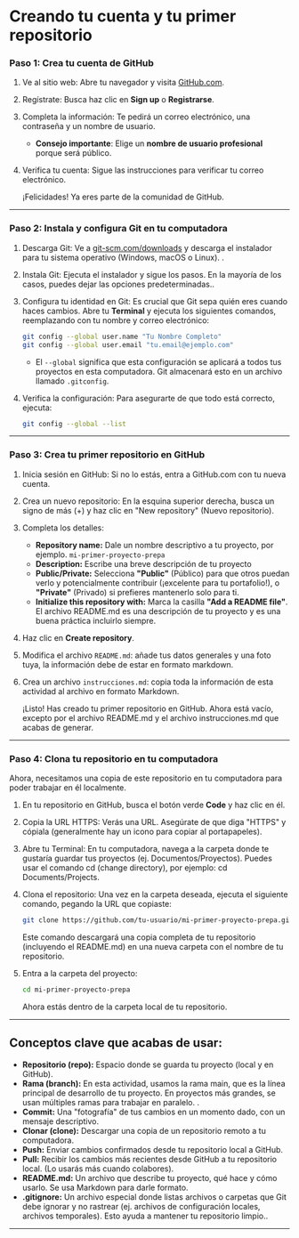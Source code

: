 
# Creando tu cuenta y tu primer repositorio

### Paso 1: Crea tu cuenta de GitHub
1. Ve al sitio web: Abre tu navegador y visita [GitHub.com](https://github.com/).  
2. Regístrate: Busca haz clic en **Sign up** o **Registrarse**.  
3. Completa la información: Te pedirá un correo electrónico, una contraseña y un nombre de usuario.  
   -  **Consejo importante**:  Elige un **nombre de usuario profesional** porque será público.  
4. Verifica tu cuenta: Sigue las instrucciones para verificar tu correo electrónico.  

   ¡Felicidades! Ya eres parte de la comunidad de GitHub.  

---

### Paso 2: Instala y configura Git en tu computadora
1. Descarga Git: Ve a [git-scm.com/downloads](https://git-scm.com/downloads) y descarga el instalador para tu sistema operativo 
   (Windows, macOS o Linux). .  
2. Instala Git: Ejecuta el instalador y sigue los pasos. En la mayoría de los casos, puedes dejar las 
   opciones predeterminadas..  
3. Configura tu identidad en Git:  Es crucial que Git sepa quién eres cuando haces cambios. Abre tu **Terminal**  y ejecuta los             siguientes comandos, reemplazando con tu nombre y correo electrónico: 

   ```bash
   git config --global user.name "Tu Nombre Completo"
   git config --global user.email "tu.email@ejemplo.com"
   ```

   - El `--global` significa que esta configuración se aplicará a todos tus proyectos en esta 
   computadora. Git almacenará esto en un archivo llamado `.gitconfig`.  

4. Verifica la configuración: Para asegurarte de que todo está correcto, ejecuta:  

   ```bash
   git config --global --list
   ```

---

### Paso 3: Crea tu primer repositorio en GitHub
1. Inicia sesión en GitHub: Si no lo estás, entra a GitHub.com con tu nueva cuenta.
2. Crea un nuevo repositorio: En la esquina superior derecha, busca un signo de más (+) y haz clic en 
   "New repository" (Nuevo repositorio).   
3. Completa los detalles:  
   - **Repository name:**  Dale un nombre descriptivo a tu proyecto, por ejemplo. `mi-primer-proyecto-prepa`  
   - **Description:**  Escribe una breve descripción de tu proyecto 
   - **Public/Private:** Selecciona **"Public"** (Público) para que otros puedan verlo y 
      potencialmente contribuir (¡excelente para tu portafolio!), o **"Private"** (Privado) si prefieres 
      mantenerlo solo para ti.  
   - **Initialize this repository with:**  Marca la casilla **"Add a README file"**. El archivo 
README.md es una descripción de tu proyecto y es una buena práctica incluirlo siempre. 
4. Haz clic en **Create repository**.  
5. Modifica el archivo `README.md`: añade tus datos generales y una foto tuya, la información debe 
   de estar en formato markdown.  
6. Crea un archivo `instrucciones.md`: copia  toda la información de esta actividad al archivo en formato Markdown.

   ¡Listo! Has creado tu primer repositorio en GitHub. Ahora está vacío, excepto por el archivo README.md y 
   el archivo instrucciones.md que acabas de generar.

---

### Paso 4: Clona tu repositorio en tu computadora

   Ahora, necesitamos una copia de este repositorio en tu computadora para poder trabajar en él localmente. 

1. En tu repositorio en GitHub, busca el botón verde **Code** y haz clic en él.
2. Copia la URL HTTPS: Verás una URL. Asegúrate de que diga "HTTPS" y cópiala (generalmente 
   hay un icono para copiar al portapapeles). 
3. Abre tu Terminal: En tu computadora, navega a la carpeta donde te gustaría guardar tus proyectos 
   (ej. Documentos/Proyectos). Puedes usar el comando cd (change directory), por ejemplo: cd 
   Documents/Projects.
4. Clona el repositorio: Una vez en la carpeta deseada, ejecuta el siguiente comando, pegando la URL 
   que copiaste:  

   ```bash
   git clone https://github.com/tu-usuario/mi-primer-proyecto-prepa.git
   ```
   Este comando 
   descargará una copia completa de tu repositorio (incluyendo el README.md) en una nueva carpeta 
   con el nombre de tu repositorio. 

5. Entra a la carpeta del proyecto:  

   ```bash
   cd mi-primer-proyecto-prepa
   ```
   Ahora estás dentro de la carpeta local de tu repositorio. 

---

## Conceptos clave que acabas de usar:
- **Repositorio (repo):** Espacio donde se guarda tu proyecto (local y en GitHub).  
- **Rama (branch):**  En esta actividad, usamos la rama main, que es la línea principal de desarrollo de tu 
   proyecto. En proyectos más grandes, se usan múltiples ramas para trabajar en paralelo. .  
- **Commit:** Una "fotografía" de tus cambios en un momento dado, con un mensaje descriptivo.  
- **Clonar (clone):** Descargar una copia de un repositorio remoto a tu computadora.  
- **Push:** Enviar cambios confirmados desde tu repositorio local a GitHub.   
- **Pull:** Recibir los cambios más recientes desde GitHub a tu repositorio local. (Lo usarás más cuando 
   colabores).  
- **README.md:** Un archivo que describe tu proyecto, qué hace y cómo usarlo. Se usa Markdown 
   para darle formato. 
- **.gitignore:**  Un archivo especial donde listas archivos o carpetas que Git debe ignorar y no rastrear 
   (ej. archivos de configuración locales, archivos temporales). Esto ayuda a mantener tu repositorio 
   limpio..  

---
